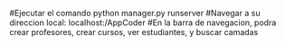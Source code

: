 #Ejecutar el comando python manager.py runserver
#Navegar a su direccion local: localhost:<port>/AppCoder
#En la barra de navegacion, podra crear profesores, crear cursos, ver estudiantes, y buscar camadas
